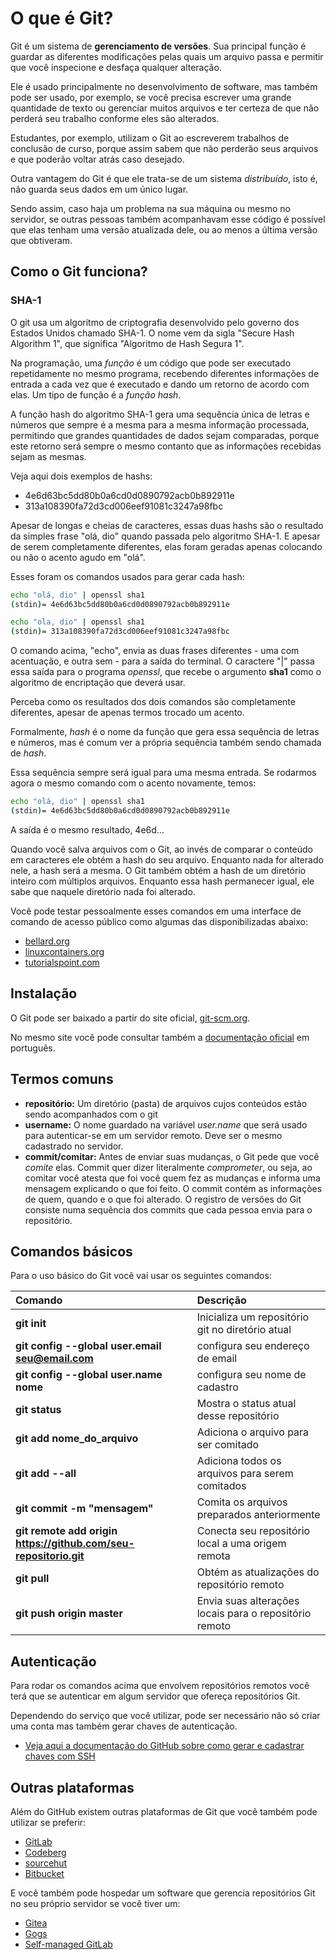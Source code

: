 # O que é Git?

Git é um sistema de **gerenciamento de versões**. Sua principal função é guardar as diferentes modificações pelas quais um arquivo passa e permitir que você inspecione e desfaça qualquer alteração.

Ele é usado principalmente no desenvolvimento de software, mas também pode ser usado, por exemplo, se você precisa escrever uma grande quantidade de texto ou gerenciar muitos arquivos e ter certeza de que não perderá seu trabalho conforme eles são alterados.

Estudantes, por exemplo, utilizam o Git ao escreverem trabalhos de conclusão de curso, porque assim sabem que não perderão seus arquivos e que poderão voltar atrás caso desejado.

Outra vantagem do Git é que ele trata-se de um sistema *distribuído*, isto é, não guarda seus dados em um único lugar.

Sendo assim, caso haja um problema na sua máquina ou mesmo no servidor, se outras pessoas também acompanhavam esse código é possível que elas tenham uma versão atualizada dele, ou ao menos a última versão que obtiveram.

## Como o Git funciona?

### SHA-1

O git usa um algoritmo de criptografia desenvolvido pelo governo dos Estados Unidos chamado SHA-1. O nome vem da sigla "Secure Hash Algorithm 1", que significa "Algoritmo de Hash Segura 1".

Na programação, uma *função* é um código que pode ser executado repetidamente no mesmo programa, recebendo diferentes informações de entrada a cada vez que é executado e dando um retorno de acordo com elas. Um tipo de função é a *função hash*.

A função hash do algoritmo SHA-1 gera uma sequência única de letras e números que sempre é a mesma para a mesma informação processada, permitindo que grandes quantidades de dados sejam comparadas, porque este retorno será sempre o mesmo contanto que as informações recebidas sejam as mesmas.

Veja aqui dois exemplos de hashs:

* 4e6d63bc5dd80b0a6cd0d0890792acb0b892911e
* 313a108390fa72d3cd006eef91081c3247a98fbc

Apesar de longas e cheias de caracteres, essas duas hashs são o resultado da simples frase "olá, dio" quando passada pelo algoritmo SHA-1. E apesar de serem completamente diferentes, elas foram geradas apenas colocando ou não o acento agudo em "olá".

Esses foram os comandos usados para gerar cada hash:

```sh
echo "olá, dio" | openssl sha1
(stdin)= 4e6d63bc5dd80b0a6cd0d0890792acb0b892911e

echo "ola, dio" | openssl sha1
(stdin)= 313a108390fa72d3cd006eef91081c3247a98fbc
```

O comando acima, "echo", envia as duas frases diferentes - uma com acentuação, e outra sem - para a saída do terminal. O caractere "|" passa essa saída para o programa *openssl*, que recebe o argumento **sha1** como o algoritmo de encriptação que deverá usar.

Perceba como os resultados dos dois comandos são completamente diferentes, apesar de apenas termos trocado um acento.

Formalmente, *hash* é o nome da função que gera essa sequência de letras e números, mas é comum ver a própria sequência também sendo chamada de *hash*.

Essa sequência sempre será igual para uma mesma entrada. Se rodarmos agora o mesmo comando com o acento novamente, temos:

```sh
echo "olá, dio" | openssl sha1
(stdin)= 4e6d63bc5dd80b0a6cd0d0890792acb0b892911e
```

A saída é o mesmo resultado, 4e6d...

Quando você salva arquivos com o Git, ao invés de comparar o conteúdo em caracteres ele obtém a hash do seu arquivo. Enquanto nada for alterado nele, a hash será a mesma. O Git também obtém a hash de um diretório inteiro com múltiplos arquivos. Enquanto essa hash permanecer igual, ele sabe que naquele diretório nada foi alterado.

Você pode testar pessoalmente esses comandos em uma interface de comando de acesso público como algumas das disponibilizadas abaixo:

* [bellard.org](https://bellard.org/jslinux/)
* [linuxcontainers.org](https://linuxcontainers.org/lxd/try-it/)
* [tutorialspoint.com](https://www.tutorialspoint.com/unix_terminal_online.php)

## Instalação

O Git pode ser baixado a partir do site oficial, [git-scm.org](http://git-scm.com/downloads).

No mesmo site você pode consultar também a [documentação oficial](https://git-scm.com/docs/git/pt_BR) em português.

## Termos comuns

* **repositório:** Um diretório (pasta) de arquivos cujos conteúdos estão sendo acompanhados com o git
* **username:** O nome guardado na variável *user.name* que será usado para autenticar-se em um servidor remoto. Deve ser o mesmo cadastrado no servidor.
* **commit/comitar:** Antes de enviar suas mudanças, o Git pede que você *comite* elas. Commit quer dizer literalmente *comprometer*, ou seja, ao comitar você atesta que foi você quem fez as mudanças e informa uma mensagem explicando o que foi feito. O commit contém as informações de quem, quando e o que foi alterado. O registro de versões do Git consiste numa sequência dos commits que cada pessoa envia para o repositório.

## Comandos básicos

Para o uso básico do Git você vai usar os seguintes comandos:

| Comando                                                          | Descrição                                              |
|:---------------------------------------------------------------- |:------------------------------------------------------ |
| **git init**                                                     | Inicializa um repositório git no diretório atual       |
| **git config --global user.email seu@email.com**                 | configura seu endereço de email                        |
| **git config --global user.name nome**                           | configura seu nome de cadastro                         |
| **git status**                                                   | Mostra o status atual desse repositório                |
| **git add nome_do_arquivo**                                      | Adiciona o arquivo para ser comitado                   |
| **git add --all**                                                | Adiciona todos os arquivos para serem comitados        |
| **git commit -m "mensagem"**                                     | Comita os arquivos preparados anteriormente            |
| **git remote add origin https://github.com/seu-repositorio.git** | Conecta seu repositório local a uma origem remota      |
| **git pull**                                                     | Obtém as atualizações do repositório remoto            |
| **git push origin master**                                       | Envia suas alterações locais para o repositório remoto |

## Autenticação

Para rodar os comandos acima que envolvem repositórios remotos você terá que se autenticar em algum servidor que ofereça repositórios Git.

Dependendo do serviço que você utilizar, pode ser necessário não só criar uma conta mas também gerar chaves de autenticação.

- [Veja aqui a documentação do GitHub sobre como gerar e cadastrar chaves com SSH](https://docs.github.com/pt/authentication/connecting-to-github-with-ssh)

## Outras plataformas

Além do GitHub existem outras plataformas de Git que você também pode utilizar se preferir:

- [GitLab](https://gitlab.com/explore/projects/trending)
- [Codeberg](https://codeberg.org/)
- [sourcehut](https://sourcehut.org/)
- [Bitbucket](https://bitbucket.org/)

E você também pode hospedar um software que gerencia repositórios Git no seu próprio servidor se você tiver um:

- [Gitea](https://gitea.com)
- [Gogs](https://gogs.io/)
- [Self-managed GitLab](https://about.gitlab.com/install/)
